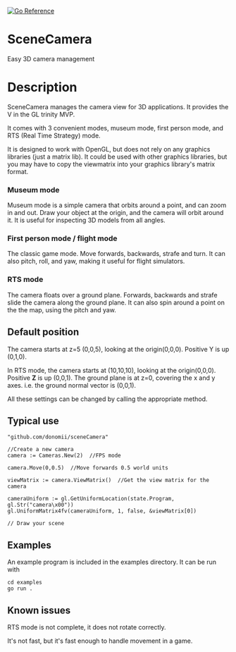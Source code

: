 [![Go Reference](https://pkg.go.dev/badge/github.com/donomii/sceneCamera.svg)](https://pkg.go.dev/github.com/donomii/sceneCamera)

SceneCamera
===========

Easy 3D camera management

Description
===========

SceneCamera manages the camera view for 3D applications.  It provides the V in the GL trinity MVP.  

It comes with 3 convenient modes, museum mode, first person mode, and RTS (Real Time Strategy) mode.

It is designed to work with OpenGL, but does not rely on any graphics libraries (just a matrix lib).  It could be used with other graphics libraries, but you may have to copy the viewmatrix into your graphics library's matrix format.

### Museum mode
Museum mode is a simple camera that orbits around a point, and can zoom in and out.  Draw your object at the origin, and the camera will orbit around it.  It is useful for inspecting 3D models from all angles.

### First person mode / flight mode

The classic game mode.  Move forwards, backwards, strafe and turn.  It can also pitch, roll, and yaw, making it useful for flight simulators.

### RTS mode

The camera floats over a ground plane.  Forwards, backwards and strafe slide the camera along the ground plane.  It can also spin around a point on the the map, using the pitch and yaw.

## Default position

The camera starts at z=5 (0,0,5), looking at the origin(0,0,0).  Positive Y is up (0,1,0).

In RTS mode, the camera starts at (10,10,10), looking at the origin(0,0,0).  Positive **Z** is up (0,0,1).  The ground plane is at z=0, covering the x and y axes.  i.e. the ground normal vector is (0,0,1).

All these settings can be changed by calling the appropriate method.

## Typical use

    "github.com/donomii/sceneCamera"

    //Create a new camera
    camera := Cameras.New(2)  //FPS mode

    camera.Move(0,0.5)  //Move forwards 0.5 world units

    viewMatrix := camera.ViewMatrix()  //Get the view matrix for the camera

	cameraUniform := gl.GetUniformLocation(state.Program, gl.Str("camera\x00"))
	gl.UniformMatrix4fv(cameraUniform, 1, false, &viewMatrix[0])

    // Draw your scene

## Examples

An example program is included in the examples directory.  It can be run with

    cd examples
    go run .

## Known issues

RTS mode is not complete, it does not rotate correctly.

It's not fast, but it's fast enough to handle movement in a game.
